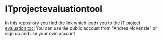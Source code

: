 # ITprojectevaluationtool
In this repository you find the link which leads you to the [IT project evaluation tool](https://personal-2u8rb8tg.outsystemscloud.com/ITInvestmentprojectEvaluation/Login)
You can use the public account from "Andrea McKenzie" or sign up and use your own account 
